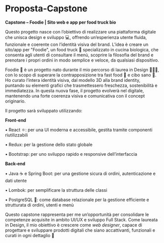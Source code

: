 # Proposta-Capstone

**Capstone – Foodie | Sito web e app per food truck bio**

Questo progetto nasce con l’obiettivo di realizzare una piattaforma digitale che unisca design e sviluppo 💻, offrendo un’esperienza utente fluida, funzionale e coerente con l’identità visiva del brand. L’idea è creare un sito/app per "Foodie", un food truck 🚚 specializzato in cucina biologica, che consenta agli utenti di consultare il menù, scoprire la filosofia del brand e prenotare i propri ordini in modo semplice e veloce, da qualsiasi dispositivo.

Foodie 🌿 è un progetto nato durante il mio percorso di laurea in Design 👩🏻‍🎓, con lo scopo di superare la contrapposizione tra fast food 🌭 e cibo sano 🥗. Ho curato l’intera identità visiva, dal modello 3D alla brand identity, puntando su elementi grafici che trasmettessero freschezza, sostenibilità e immediatezza. In questa nuova fase, il progetto evolverà nel digitale, mantenendo una forte coerenza visiva e comunicativa con il concept originario.

Il progetto sarà sviluppato utilizzando:

**Front-end**

• React ⚛: per una UI moderna e accessibile, gestita tramite componenti riutilizzabili

• Redux: per la gestione dello stato globale

• Bootstrap: per uno sviluppo rapido e responsive dell’interfaccia

**Back-end**

• Java ☕ e Spring Boot: per una gestione sicura di ordini, autenticazione e dati utente

• Lombok: per semplificare la struttura delle classi

• PostgreSQL 🐘: come database relazionale per la gestione efficiente e strutturata di ordini, utenti e menù

Questo capstone rappresenta per me un’opportunità per consolidare le competenze acquisite in ambito UI/UX e sviluppo Full Stack.
Come laureata in Design, il mio obiettivo è crescere come _web designer_, capace di progettare e sviluppare prodotti digitali che siano accattivanti, funzionali e curati in ogni dettaglio 🚀
